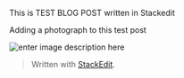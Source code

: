 
This is  TEST BLOG POST	  written in Stackedit

Adding a photograph to this test post

![enter image description here](https://lh3.googleusercontent.com/-xQA-Y6cHA3o/VvLUW4ZydiI/AAAAAAAABtM/YSKkhMTCuYwr6a_r954ervfAtB8FoeyWw/s0/morningside_blueprint.png "morningside_blueprint.png")

> Written with [StackEdit](https://stackedit.io/).